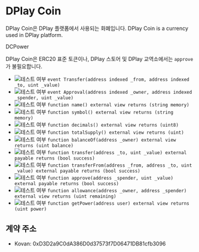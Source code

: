 # DPlay Coin
DPlay Coin은 DPlay 플랫폼에서 사용되는 화폐입니다.
DPlay Coin is a currency used in DPlay platform.

DCPower

DPlay Coin은 ERC20 표준 토큰이나, DPlay 스토어 및 DPlay 교역소에서는 `approve`가 불필요합니다.

- ![테스트 여부](https://img.shields.io/badge/테스트%20여부-no-red.svg) `event Transfer(address indexed _from, address indexed _to, uint _value)`
- ![테스트 여부](https://img.shields.io/badge/테스트%20여부-no-red.svg) `event Approval(address indexed _owner, address indexed _spender, uint _value)`
- ![테스트 여부](https://img.shields.io/badge/테스트%20여부-yes-brightgreen.svg) `function name() external view returns (string memory)`
- ![테스트 여부](https://img.shields.io/badge/테스트%20여부-yes-brightgreen.svg) `function symbol() external view returns (string memory)`
- ![테스트 여부](https://img.shields.io/badge/테스트%20여부-yes-brightgreen.svg) `function decimals() external view returns (uint8)`
- ![테스트 여부](https://img.shields.io/badge/테스트%20여부-no-red.svg) `function totalSupply() external view returns (uint)`
- ![테스트 여부](https://img.shields.io/badge/테스트%20여부-no-red.svg) `function balanceOf(address _owner) external view returns (uint balance)`
- ![테스트 여부](https://img.shields.io/badge/테스트%20여부-no-red.svg) `function transfer(address _to, uint _value) external payable returns (bool success)`
- ![테스트 여부](https://img.shields.io/badge/테스트%20여부-no-red.svg) `function transferFrom(address _from, address _to, uint _value) external payable returns (bool success)`
- ![테스트 여부](https://img.shields.io/badge/테스트%20여부-no-red.svg) `function approve(address _spender, uint _value) external payable returns (bool success)`
- ![테스트 여부](https://img.shields.io/badge/테스트%20여부-no-red.svg) `function allowance(address _owner, address _spender) external view returns (uint remaining)`
- ![테스트 여부](https://img.shields.io/badge/테스트%20여부-no-red.svg) `function getPower(address user) external view returns (uint power)`

## 계약 주소
- Kovan: 0xD3D2a9C0dA386D0d37573f7D06471DB81cfb3096